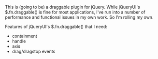 This is (going to be) a draggable plugin for jQuery.  While jQueryUI's $.fn.draggable() is fine for most applications, I've run into a number of performance and functional issues in my own work.  So I'm rolling my own.

Features of jQueryUI's $.fn.draggable() that I need:

  * containment
  * handle
  * axis
  * drag/dragstop events
